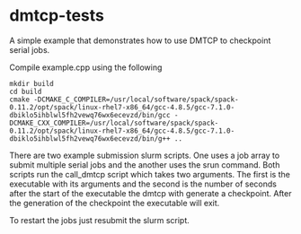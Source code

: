 # dmtcp-tests

A simple example that demonstrates how to use DMTCP to checkpoint serial jobs. 

Compile example.cpp using the following
    
    mkdir build
    cd build
    cmake -DCMAKE_C_COMPILER=/usr/local/software/spack/spack-0.11.2/opt/spack/linux-rhel7-x86_64/gcc-4.8.5/gcc-7.1.0-dbiklo5ihblwl5fh2vewq76wx6ecevzd/bin/gcc -DCMAKE_CXX_COMPILER=/usr/local/software/spack/spack-0.11.2/opt/spack/linux-rhel7-x86_64/gcc-4.8.5/gcc-7.1.0-dbiklo5ihblwl5fh2vewq76wx6ecevzd/bin/g++ ..

There are two example submission slurm scripts. One uses a job array to submit multiple serial jobs and the another uses the srun command. Both scripts run the call_dmtcp script which takes two arguments. The first is the executable with its arguments and the second is the number of seconds after the start of the executable the dmtcp with generate a checkpoint. After the generation of the checkpoint the executable will exit.

To restart the jobs just resubmit the slurm script.